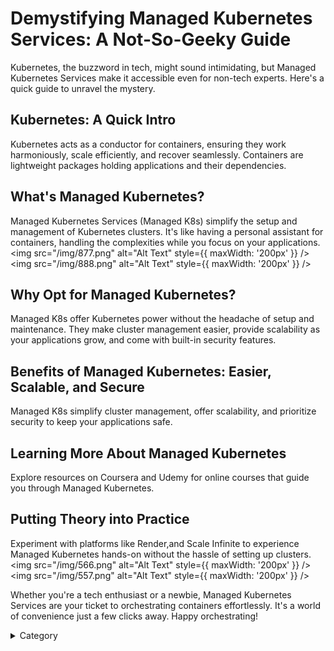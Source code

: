 

# Demystifying Managed Kubernetes Services: A Not-So-Geeky Guide

Kubernetes, the buzzword in tech, might sound intimidating, but Managed Kubernetes Services make it accessible even for non-tech experts. Here's a quick guide to unravel the mystery.

## Kubernetes: A Quick Intro

Kubernetes acts as a conductor for containers, ensuring they work harmoniously, scale efficiently, and recover seamlessly. Containers are lightweight packages holding applications and their dependencies.

## What's Managed Kubernetes?

Managed Kubernetes Services (Managed K8s) simplify the setup and management of Kubernetes clusters. It's like having a personal assistant for containers, handling the complexities while you focus on your applications.
<img src="/img/877.png" alt="Alt Text" style={{ maxWidth: '200px' }} />
<img src="/img/888.png" alt="Alt Text" style={{ maxWidth: '200px' }} />


## Why Opt for Managed Kubernetes?

Managed K8s offer Kubernetes power without the headache of setup and maintenance. They make cluster management easier, provide scalability as your applications grow, and come with built-in security features.

## Benefits of Managed Kubernetes: Easier, Scalable, and Secure

Managed K8s simplify cluster management, offer scalability, and prioritize security to keep your applications safe.

## Learning More About Managed Kubernetes

Explore resources on Coursera and Udemy for online courses that guide you through Managed Kubernetes. 

## Putting Theory into Practice

Experiment with platforms like Render,and Scale Infinite to experience Managed Kubernetes hands-on without the hassle of setting up clusters.
<img src="/img/566.png" alt="Alt Text" style={{ maxWidth: '200px' }} />
<img src="/img/557.png" alt="Alt Text" style={{ maxWidth: '200px' }} />

Whether you're a tech enthusiast or a newbie, Managed Kubernetes Services are your ticket to orchestrating containers effortlessly. It's a world of convenience just a few clicks away. Happy orchestrating!

<details>

<summary>Category</summary>

Kubernetes, cloud computing, DevOps, cloud services, hosting platform, container orchestration, cloud infrastructure, cloud deployment, cloud management, cloud technology, cloud solutions&#x20;

</details>

